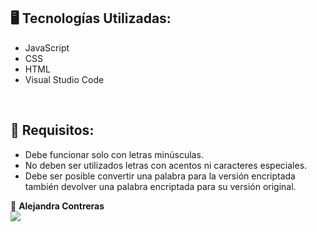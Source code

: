 ## 🖥️ Tecnologías Utilizadas:

- JavaScript
- CSS
- HTML
- Visual Studio Code
</br>

## 🔎 Requisitos:

- Debe funcionar solo con letras minúsculas. 
- No deben ser utilizados letras con acentos ni caracteres especiales. 
- Debe ser posible convertir una palabra para la versión encriptada también devolver una palabra encriptada para su versión original. 

💙 <strong>Alejandra Contreras</strong></br>
<a href="https://www.linkedin.com/in/alejandraconb/" target="_blank">
<img src="https://img.shields.io/badge/-LinkedIn-%230077B5?style=for-the-badge&logo=linkedin&logoColor=white" target="_blank"></a>
